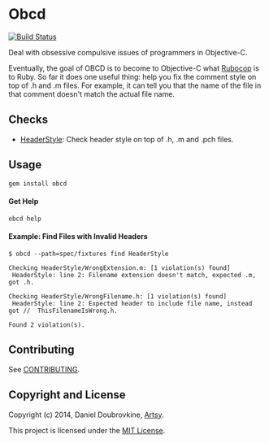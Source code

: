 Obcd
====

[![Build Status](https://travis-ci.org/dblock/obcd.png)](https://travis-ci.org/dblock/obcd)

Deal with obsessive compulsive issues of programmers in Objective-C.

Eventually, the goal of OBCD is to become to Objective-C what [Rubocop](https://github.com/bbatsov/rubocop) is to Ruby. So far it does one useful thing: help you fix the comment style on top of .h and .m files. For example, it can tell you that the name of the file in that comment doesn't match the actual file name.

## Checks

* [HeaderStyle](checks/HeaderStyle.md): Check header style on top of .h, .m and .pch files.

## Usage

```
gem install obcd
```

#### Get Help

```
obcd help
```

#### Example: Find Files with Invalid Headers

```
$ obcd --path=spec/fixtures find HeaderStyle

Checking HeaderStyle/WrongExtension.m: [1 violation(s) found]
 HeaderStyle: line 2: Filename extension doesn't match, expected .m, got .h.

Checking HeaderStyle/WrongFilename.h: [1 violation(s) found]
 HeaderStyle: line 2: Expected header to include file name, instead got //  ThisFilenameIsWrong.h.

Found 2 violation(s).
```

## Contributing

See [CONTRIBUTING](CONTRIBUTING.md).

## Copyright and License

Copyright (c) 2014, Daniel Doubrovkine, [Artsy](http://artsy.github.io).

This project is licensed under the [MIT License](LICENSE.md).
